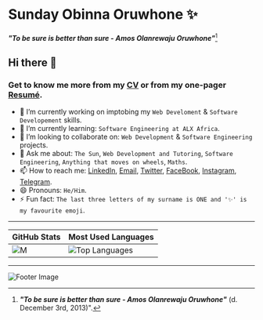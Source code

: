 # **Sunday Obinna Oruwhone ✨**
***"To be sure is better than sure - Amos Olanrewaju Oruwhone"***[^1]

## Hi there 👋

### Get to know me more from my [CV](https://docs.google.com/document/d/1ocDekhxp9KxNqNtb6MkeAlDd9gDQ14vbsIGvzyYVK4I/edit?usp=sharing) or from my one-pager [Resumé](https://docs.google.com/document/d/1W4riSUmAR-9jOE98AILIzI74mzGna9xPSutxnap8-qU/edit?usp=sharing).

<!-- - 🤔 I’m looking for help with: `...`. -->
- 🔭 I’m currently working on imptobing my `Web Develoment` & `Software Developement` skills.
- 🌱 I’m currently learning: `Software Engineering at ALX Africa`.
- 👯 I’m looking to collaborate on: `Web Development` & `Software Engineering` projects.
- 💬 Ask me about: `The Sun`, `Web Development and Tutoring`, `Software Engineering`, `Anything that moves on wheels`, `Maths`.
- 📫 How to reach me: [LinkedIn](https://www.linkedin.com/in/0xOneBeing), [Email](mailto:sundayoruwhone@gmail.com), [Twitter](https://www.twitter.com/0xOneBeing), [FaceBook](https://www.facebook.com/OxOneBeing), [Instagram](https://www.instagram.com/0xonebeing), [Telegram](https://t.me/OxOneBeing).
- 😄 Pronouns: `He/Him`.
- ⚡ Fun fact: `The last three letters of my surname is ONE and '✨' is my favourite emoji`.

---

| GitHub Stats | Most Used Languages |
| ----------- | ----------- |
| ![M](https://github-readme-stats.vercel.app/api?username=OxOneBeing&show_icons=true&theme=transparent) | ![Top Languages](https://github-readme-stats.vercel.app/api/top-langs/?username=OxOneBeing&layout=compact&theme=transparent) |

---

![Footer Image](https://lh3.googleusercontent.com/cFhwHyRhlNvF1Twm-dI1GVoxIYxftA9BhShjav6h8GJB4WPYeMRKmaSlMQYcdo18vcI6AOeAGsSz5C6z8_PdFDJ1jdbB9hARfYXOiUgdx3zhABQDRGFfw5IzOAwAjZKkjMpED-_7S8JPIeBYfhCHddkwqgXJox12xhWSHbCDOXF8RlUBmo7NZT8PoPKcTJeyVtx8tqXbmUyAOPg7mzjULWXEsbUvsK7-41dQDK0Ux9wGUHgAaSperdWWeyHYKwiAANe3VWk-yixyPipb83OB0TUOXLfvKwh8lOX8gsjU_0pz23QxHfp8UNa95DMOnMWB6BMuZpFwJM4Y5z-dFqjB1u3IN8S4aG6cTPxLHdOSrtx-GM42zp3TNCrdyypZ_1j1pDbKtx_55t9P4TKIDAcxOEHCdvXH7PAb1nrelvEbMsqPFIaAkCrG7r5GNaCbGheSiOwfRaVK0ueX3Nm2rsP-AJ-vBygP0HqZt0Q05JNj2vuzcBNJzRtMdT7R35wD5bryQzoxdHOBvlZYaDmK1rP64OeVAw4z35Rqc6zS-j-TN_Je6KYAhAetW_5K3sZlaZSVjuoUCEsYu1mde5RQp666kC8iaxe5yK6dQ8GG6n_WZJIUsjU7diknERCeJaN90zWRyQ_ZEaqDMYguxXv5SOJnclAggPM15mRMZBB8BfcIdV-shOnDlKzpXT_VI70FquHXvZ7DhInVAm-wP4A_7Stuw8tX-7sXY6o6bYIg3X4ZdgtqLJQMrmKl7QOEkapKi_Yd3wzg_0Co9J0QdB7Akjxa_MMe8ZUg2KHydwdxfIK00tbnvSBl1I8qXxsVEQu_zW97jWt4ebf3XfM8XxwU9Yaj5sBzR1sStU1KfCh2NykNL4ON-aUHXxWz-kokjmn5LdrDFUBw1v2jnNKc9UJ5CikwYTirl9slC6i5sykLrYU70BBeohRoNKZ2xwqu4aP4_-xZfxQrs9z5lkzanlwnC6SBbLC6unJRywahkDdaQ777f4FC9BHmW7yOxuo4k_ilOYCEA3x0479g2iQJXAVrCjVV-xAoFfCJtA3-UaLvF5d3RhbvP7AtdUFXE3oa3vOs=w1366-h456-no?authuser=0)



[^1]: ***"To be sure is better than sure - Amos Olanrewaju Oruwhone"*** (d. December 3rd, 2013)".
